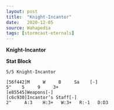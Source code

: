 ```yaml
---
layout: post
title:  "Knight-Incantor"
date:   2020-12-05
source: Wahapedia
tags: [stormcast-eternals]
---
```


**Knight-Incantor**

**Stat Block**
```
5/5 Knight-Incantor
```

```
[56f442]M     W     B     Sa    [-]
5"    5     9     3+    
[e85545]Weapons[-]
[c6c930]Incantor’s Staff[-]
2"     A:3    H:3+   W:3+   R:-1   D:D3  
```


